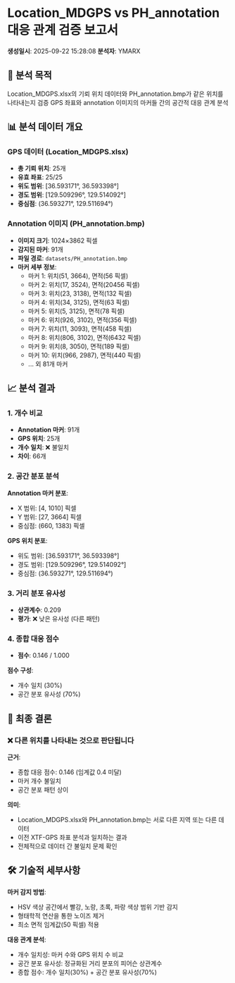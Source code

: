 # Location_MDGPS vs PH_annotation 대응 관계 검증 보고서
**생성일시**: 2025-09-22 15:28:08
**분석자**: YMARX

## 🎯 **분석 목적**
Location_MDGPS.xlsx의 기뢰 위치 데이터와 PH_annotation.bmp가 같은 위치를 나타내는지 검증
GPS 좌표와 annotation 이미지의 마커들 간의 공간적 대응 관계 분석

## 📊 **분석 데이터 개요**

### GPS 데이터 (Location_MDGPS.xlsx)
- **총 기뢰 위치**: 25개
- **유효 좌표**: 25/25
- **위도 범위**: [36.593171°, 36.593398°]
- **경도 범위**: [129.509296°, 129.514092°]
- **중심점**: (36.593271°, 129.511694°)

### Annotation 이미지 (PH_annotation.bmp)
- **이미지 크기**: 1024×3862 픽셀
- **감지된 마커**: 91개
- **파일 경로**: `datasets/PH_annotation.bmp`
- **마커 세부 정보**:
  - 마커 1: 위치(51, 3664), 면적(56 픽셀)
  - 마커 2: 위치(17, 3524), 면적(20456 픽셀)
  - 마커 3: 위치(23, 3138), 면적(132 픽셀)
  - 마커 4: 위치(34, 3125), 면적(63 픽셀)
  - 마커 5: 위치(5, 3125), 면적(78 픽셀)
  - 마커 6: 위치(926, 3102), 면적(356 픽셀)
  - 마커 7: 위치(11, 3093), 면적(458 픽셀)
  - 마커 8: 위치(806, 3102), 면적(6432 픽셀)
  - 마커 9: 위치(8, 3050), 면적(189 픽셀)
  - 마커 10: 위치(966, 2987), 면적(440 픽셀)
  - ... 외 81개 마커

## 📈 **분석 결과**

### 1. 개수 비교
- **Annotation 마커**: 91개
- **GPS 위치**: 25개
- **개수 일치**: ❌ 불일치
- **차이**: 66개

### 2. 공간 분포 분석
**Annotation 마커 분포**:
- X 범위: [4, 1010] 픽셀
- Y 범위: [27, 3664] 픽셀
- 중심점: (660, 1383) 픽셀

**GPS 위치 분포**:
- 위도 범위: [36.593171°, 36.593398°]
- 경도 범위: [129.509296°, 129.514092°]
- 중심점: (36.593271°, 129.511694°)

### 3. 거리 분포 유사성
- **상관계수**: 0.209
- **평가**: ❌ 낮은 유사성 (다른 패턴)

### 4. 종합 대응 점수
- **점수**: 0.146 / 1.000

**점수 구성**:
- 개수 일치 (30%)
- 공간 분포 유사성 (70%)

## 🎯 **최종 결론**

### ❌ **다른 위치를 나타내는 것으로 판단됩니다**

**근거**:
- 종합 대응 점수: 0.146 (임계값 0.4 미달)
- 마커 개수 불일치
- 공간 분포 패턴 상이

**의미**:
- Location_MDGPS.xlsx와 PH_annotation.bmp는 서로 다른 지역 또는 다른 데이터
- 이전 XTF-GPS 좌표 분석과 일치하는 결과
- 전체적으로 데이터 간 불일치 문제 확인

## 🛠️ **기술적 세부사항**

**마커 감지 방법**:
- HSV 색상 공간에서 빨강, 노랑, 초록, 파랑 색상 범위 기반 감지
- 형태학적 연산을 통한 노이즈 제거
- 최소 면적 임계값(50 픽셀) 적용

**대응 관계 분석**:
- 개수 일치성: 마커 수와 GPS 위치 수 비교
- 공간 분포 유사성: 정규화된 거리 분포의 피어슨 상관계수
- 종합 점수: 개수 일치(30%) + 공간 분포 유사성(70%)